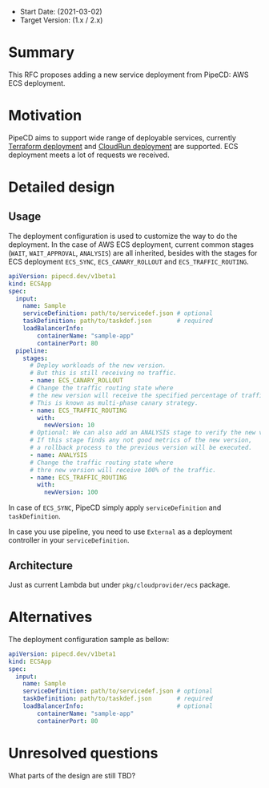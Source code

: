 - Start Date: (2021-03-02)
- Target Version: (1.x / 2.x)

# Summary

This RFC proposes adding a new service deployment from PipeCD: AWS ECS deployment.

# Motivation

PipeCD aims to support wide range of deployable services, currently [Terraform deployment](https://pipecd.dev/docs/feature-status/#terraform-deployment) and [CloudRun deployment](https://pipecd.dev/docs/feature-status/#cloudrun-deployment) are supported. ECS deployment meets a lot of requests we received.

# Detailed design

## Usage

The deployment configuration is used to customize the way to do the deployment. In the case of AWS ECS deployment, current common stages (`WAIT`, `WAIT_APPROVAL`, `ANALYSIS`) are all inherited, besides with the stages for ECS deployment `ECS_SYNC`, `ECS_CANARY_ROLLOUT` and `ECS_TRAFFIC_ROUTING`.

```yaml
apiVersion: pipecd.dev/v1beta1
kind: ECSApp
spec:
  input:
    name: Sample
    serviceDefinition: path/to/servicedef.json # optional
    taskDefinition: path/to/taskdef.json       # required
    loadBalancerInfo:
        containerName: "sample-app"
        containerPort: 80
  pipeline:
    stages:
      # Deploy workloads of the new version.
      # But this is still receiving no traffic.
      - name: ECS_CANARY_ROLLOUT
      # Change the traffic routing state where
      # the new version will receive the specified percentage of traffic.
      # This is known as multi-phase canary strategy.
      - name: ECS_TRAFFIC_ROUTING
        with:
          newVersion: 10
      # Optional: We can also add an ANALYSIS stage to verify the new version.
      # If this stage finds any not good metrics of the new version,
      # a rollback process to the previous version will be executed.
      - name: ANALYSIS
      # Change the traffic routing state where
      # thre new version will receive 100% of the traffic.
      - name: ECS_TRAFFIC_ROUTING
        with:
          newVersion: 100
```

In case of `ECS_SYNC`, PipeCD simply apply `serviceDefinition` and `taskDefinition`.

In case you use pipeline, you need to use `External` as a deployment controller in your `serviceDefinition`.

## Architecture

Just as current Lambda but under `pkg/cloudprovider/ecs` package.

# Alternatives

The deployment configuration sample as bellow:

```yaml
apiVersion: pipecd.dev/v1beta1
kind: ECSApp
spec:
  input:
    name: Sample
    serviceDefinition: path/to/servicedef.json # optional
    taskDefinition: path/to/taskdef.json       # required
    loadBalancerInfo:                          # optional
        containerName: "sample-app"
        containerPort: 80
```

# Unresolved questions

What parts of the design are still TBD?
